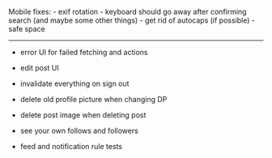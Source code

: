 Mobile fixes:
    - exif rotation
    - keyboard should go away after confirming search (and maybe some other things)
    - get rid of autocaps (if possible)
    - safe space

-----------------------------

- error UI for failed fetching and actions
- edit post UI
- invalidate everything on sign out
- delete old profile picture when changing DP
- delete post image when deleting post

- see your own follows and followers

- feed and notification rule tests
